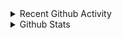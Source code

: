 <details>
  <summary>Recent Github Activity</summary>
  
<!--START_SECTION:activity-->
1. 🎉 Merged PR [#1](https://github.com//envomp/Arete-setup/pull/1) in [envomp/Arete-setup](https://github.com//envomp/Arete-setup)
2. 💪 Opened PR [#1](https://github.com//envomp/Arete-setup/pull/1) in [envomp/Arete-setup](https://github.com//envomp/Arete-setup)
3. 💪 Opened PR [#249](https://github.com//abhisheknaiidu/awesome-github-profile-readme/pull/249) in [abhisheknaiidu/awesome-github-profile-readme](https://github.com//abhisheknaiidu/awesome-github-profile-readme)
4. ❗️ Closed issue [#9](https://github.com//jamesgeorge007/github-activity-readme/issues/9) in [jamesgeorge007/github-activity-readme](https://github.com//jamesgeorge007/github-activity-readme)
5. 🗣 Commented on [#9](https://github.com//jamesgeorge007/github-activity-readme/issues/9) in [jamesgeorge007/github-activity-readme](https://github.com//jamesgeorge007/github-activity-readme)
<!--END_SECTION:activity-->

</details>

<details>
  <summary>Github Stats</summary>

  <img align="left" alt="Enrico`s Github Stats" src="https://github-readme-stats.codestackr.vercel.app/api?username=envomp&show_icons=true&hide_border=true" />

</details>
